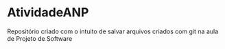 # AtividadeANP
Repositório criado com o intuito de salvar arquivos criados com git na aula de Projeto de Software
